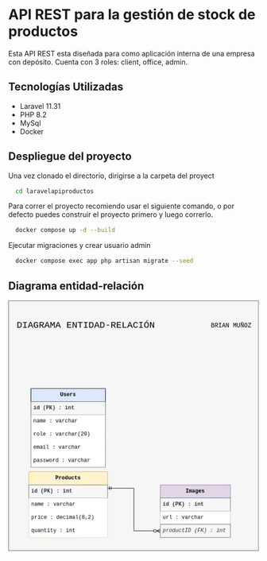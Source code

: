 
# API REST para la gestión de stock de productos

Esta API REST esta diseñada para como aplicación interna de una empresa con depósito.
Cuenta con 3 roles: client, office, admin.

## Tecnologías Utilizadas

- Laravel 11.31
- PHP 8.2
- MySql
- Docker

## Despliegue del proyecto

Una vez clonado el directorio, dirigirse a la carpeta del proyect

```bash
  cd laravelapiproductos
```
Para correr el proyecto recomiendo usar el siguiente comando, o por defecto puedes construir el proyecto primero y luego correrlo.

```bash
  docker compose up -d --build
```
Ejecutar migraciones y crear usuario admin

```bash
  docker compose exec app php artisan migrate --seed
```

## Diagrama entidad-relación

![Diagrama entidad-relación](./UML/ENTIDAD-RELACION.webp)

